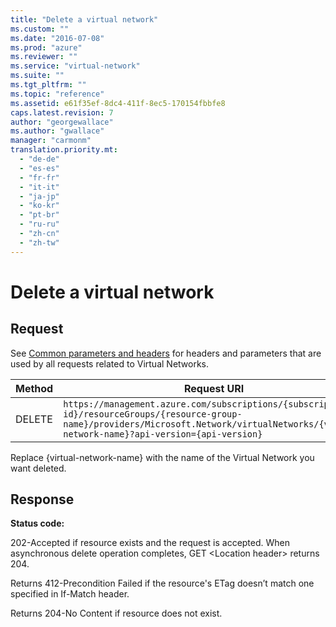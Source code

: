 ```yaml
---
title: "Delete a virtual network"
ms.custom: ""
ms.date: "2016-07-08"
ms.prod: "azure"
ms.reviewer: ""
ms.service: "virtual-network"
ms.suite: ""
ms.tgt_pltfrm: ""
ms.topic: "reference"
ms.assetid: e61f35ef-8dc4-411f-8ec5-170154fbbfe8
caps.latest.revision: 7
author: "georgewallace"
ms.author: "gwallace"
manager: "carmonm"
translation.priority.mt: 
  - "de-de"
  - "es-es"
  - "fr-fr"
  - "it-it"
  - "ja-jp"
  - "ko-kr"
  - "pt-br"
  - "ru-ru"
  - "zh-cn"
  - "zh-tw"
---
```

# Delete a virtual network
## Request  
 See [Common parameters and headers](virtual-networks.md#bk_common) for headers and parameters that are used by all requests related to Virtual Networks.  
  
|Method|Request URI|  
|------------|-----------------|  
|DELETE|`https://management.azure.com/subscriptions/{subscription-id}/resourceGroups/{resource-group-name}/providers/Microsoft.Network/virtualNetworks/{virtual-network-name}?api-version={api-version}`|  
  
 Replace {virtual-network-name} with the name of the Virtual Network you want deleted.  
  
## Response  
 **Status code:**  
  
 202-Accepted if resource exists and the request is accepted. When asynchronous delete operation completes, GET \<Location header> returns 204.  
  
 Returns 412-Precondition Failed if the resource's ETag doesn’t match one specified in If-Match header.  
  
 Returns 204-No Content if resource does not exist.
